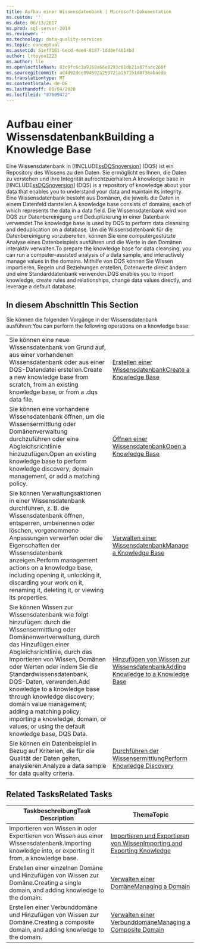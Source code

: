 ```yaml
---
title: Aufbau einer Wissensdatenbank | Microsoft-Dokumentation
ms.custom: ''
ms.date: 06/13/2017
ms.prod: sql-server-2014
ms.reviewer: ''
ms.technology: data-quality-services
ms.topic: conceptual
ms.assetid: 51eff161-6ecd-4ee4-8187-1dd8ef4814bd
author: lrtoyou1223
ms.author: lle
ms.openlocfilehash: 03c9fc6c3a9168a66e8293c61db21a87fadc260f
ms.sourcegitcommit: ad4d92dce894592a259721a1571b1d8736abacdb
ms.translationtype: MT
ms.contentlocale: de-DE
ms.lasthandoff: 08/04/2020
ms.locfileid: "87609472"
---
```

# <a name="building-a-knowledge-base"></a><span data-ttu-id="73aca-102">Aufbau einer Wissensdatenbank</span><span class="sxs-lookup"><span data-stu-id="73aca-102">Building a Knowledge Base</span></span>
  <span data-ttu-id="73aca-103">Eine Wissensdatenbank in [!INCLUDE[ssDQSnoversion](../includes/ssdqsnoversion-md.md)] (DQS) ist ein Repository des Wissens zu den Daten. Sie ermöglicht es Ihnen, die Daten zu verstehen und ihre Integrität aufrechtzuerhalten.</span><span class="sxs-lookup"><span data-stu-id="73aca-103">A knowledge base in [!INCLUDE[ssDQSnoversion](../includes/ssdqsnoversion-md.md)] (DQS) is a repository of knowledge about your data that enables you to understand your data and maintain its integrity.</span></span> <span data-ttu-id="73aca-104">Eine Wissensdatenbank besteht aus Domänen, die jeweils die Daten in einem Datenfeld darstellen.</span><span class="sxs-lookup"><span data-stu-id="73aca-104">A knowledge base consists of domains, each of which represents the data in a data field.</span></span> <span data-ttu-id="73aca-105">Die Wissensdatenbank wird von DQS zur Datenbereinigung und Deduplizierung in einer Datenbank verwendet.</span><span class="sxs-lookup"><span data-stu-id="73aca-105">The knowledge base is used by DQS to perform data cleansing and deduplication on a database.</span></span> <span data-ttu-id="73aca-106">Um die Wissensdatenbank für die Datenbereinigung vorzubereiten, können Sie eine computergestützte Analyse eines Datenbeispiels ausführen und die Werte in den Domänen interaktiv verwalten.</span><span class="sxs-lookup"><span data-stu-id="73aca-106">To prepare the knowledge base for data cleansing, you can run a computer-assisted analysis of a data sample, and interactively manage values in the domains.</span></span> <span data-ttu-id="73aca-107">Mithilfe von DQS können Sie Wissen importieren, Regeln und Beziehungen erstellen, Datenwerte direkt ändern und eine Standarddatenbank verwenden.</span><span class="sxs-lookup"><span data-stu-id="73aca-107">DQS enables you to import knowledge, create rules and relationships, change data values directly, and leverage a default database.</span></span>  
  
## <a name="in-this-section"></a><span data-ttu-id="73aca-108">In diesem Abschnitt</span><span class="sxs-lookup"><span data-stu-id="73aca-108">In This Section</span></span>  
 <span data-ttu-id="73aca-109">Sie können die folgenden Vorgänge in der Wissensdatenbank ausführen:</span><span class="sxs-lookup"><span data-stu-id="73aca-109">You can perform the following operations on a knowledge base:</span></span>  
  
|||  
|-|-|  
|<span data-ttu-id="73aca-110">Sie können eine neue Wissensdatenbank von Grund auf, aus einer vorhandenen Wissensdatenbank oder aus einer DQS-Datendatei erstellen.</span><span class="sxs-lookup"><span data-stu-id="73aca-110">Create a new knowledge base from scratch, from an existing knowledge base, or from a .dqs data file.</span></span>|[<span data-ttu-id="73aca-111">Erstellen einer Wissensdatenbank</span><span class="sxs-lookup"><span data-stu-id="73aca-111">Create a Knowledge Base</span></span>](../../2014/data-quality-services/create-a-knowledge-base.md)|  
|<span data-ttu-id="73aca-112">Sie können eine vorhandene Wissensdatenbank öffnen, um die Wissensermittlung oder Domänenverwaltung durchzuführen oder eine Abgleichsrichtlinie hinzuzufügen.</span><span class="sxs-lookup"><span data-stu-id="73aca-112">Open an existing knowledge base to perform knowledge discovery, domain management, or add a matching policy.</span></span>|[<span data-ttu-id="73aca-113">Öffnen einer Wissensdatenbank</span><span class="sxs-lookup"><span data-stu-id="73aca-113">Open a Knowledge Base</span></span>](../../2014/data-quality-services/open-a-knowledge-base.md)|  
|<span data-ttu-id="73aca-114">Sie können Verwaltungsaktionen in einer Wissensdatenbank durchführen, z. B. die Wissensdatenbank öffnen, entsperren, umbenennen oder löschen, vorgenommene Anpassungen verwerfen oder die Eigenschaften der Wissensdatenbank anzeigen.</span><span class="sxs-lookup"><span data-stu-id="73aca-114">Perform management actions on a knowledge base, including opening it, unlocking it, discarding your work on it, renaming it, deleting it, or viewing its properties.</span></span>|[<span data-ttu-id="73aca-115">Verwalten einer Wissensdatenbank</span><span class="sxs-lookup"><span data-stu-id="73aca-115">Manage a Knowledge Base</span></span>](../../2014/data-quality-services/manage-a-knowledge-base.md)|  
|<span data-ttu-id="73aca-116">Sie können Wissen zur Wissensdatenbank wie folgt hinzufügen: durch die Wissensermittlung oder Domänenwertverwaltung, durch das Hinzufügen einer Abgleichsrichtlinie, durch das Importieren von Wissen, Domänen oder Werten oder indem Sie die Standardwissensdatenbank, DQS-Daten, verwenden.</span><span class="sxs-lookup"><span data-stu-id="73aca-116">Add knowledge to a knowledge base through knowledge discovery; domain value management; adding a matching policy; importing a knowledge, domain, or values; or using the default knowledge base, DQS Data.</span></span>|[<span data-ttu-id="73aca-117">Hinzufügen von Wissen zur Wissensdatenbank</span><span class="sxs-lookup"><span data-stu-id="73aca-117">Adding Knowledge to a Knowledge Base</span></span>](../../2014/data-quality-services/adding-knowledge-to-a-knowledge-base.md)|  
|<span data-ttu-id="73aca-118">Sie können ein Datenbeispiel in Bezug auf Kriterien, die für die Qualität der Daten gelten, analysieren.</span><span class="sxs-lookup"><span data-stu-id="73aca-118">Analyze a data sample for data quality criteria.</span></span>|[<span data-ttu-id="73aca-119">Durchführen der Wissensermittlung</span><span class="sxs-lookup"><span data-stu-id="73aca-119">Perform Knowledge Discovery</span></span>](../../2014/data-quality-services/perform-knowledge-discovery.md)|  
  
## <a name="related-tasks"></a><span data-ttu-id="73aca-120">Related Tasks</span><span class="sxs-lookup"><span data-stu-id="73aca-120">Related Tasks</span></span>  
  
|<span data-ttu-id="73aca-121">Taskbeschreibung</span><span class="sxs-lookup"><span data-stu-id="73aca-121">Task Description</span></span>|<span data-ttu-id="73aca-122">Thema</span><span class="sxs-lookup"><span data-stu-id="73aca-122">Topic</span></span>|  
|----------------------|-----------|  
|<span data-ttu-id="73aca-123">Importieren von Wissen in oder Exportieren von Wissen aus einer Wissensdatenbank.</span><span class="sxs-lookup"><span data-stu-id="73aca-123">Importing knowledge into, or exporting it from, a knowledge base.</span></span>|[<span data-ttu-id="73aca-124">Importieren und Exportieren von Wissen</span><span class="sxs-lookup"><span data-stu-id="73aca-124">Importing and Exporting Knowledge</span></span>](../../2014/data-quality-services/importing-and-exporting-knowledge.md)|  
|<span data-ttu-id="73aca-125">Erstellen einer einzelnen Domäne und Hinzufügen von Wissen zur Domäne.</span><span class="sxs-lookup"><span data-stu-id="73aca-125">Creating a single domain, and adding knowledge to the domain.</span></span>|[<span data-ttu-id="73aca-126">Verwalten einer Domäne</span><span class="sxs-lookup"><span data-stu-id="73aca-126">Managing a Domain</span></span>](../../2014/data-quality-services/managing-a-domain.md)|  
|<span data-ttu-id="73aca-127">Erstellen einer Verbunddomäne und Hinzufügen von Wissen zur Domäne.</span><span class="sxs-lookup"><span data-stu-id="73aca-127">Creating a composite domain, and adding knowledge to the domain.</span></span>|[<span data-ttu-id="73aca-128">Verwalten einer Verbunddomäne</span><span class="sxs-lookup"><span data-stu-id="73aca-128">Managing a Composite Domain</span></span>](../../2014/data-quality-services/managing-a-composite-domain.md)|  
  
  

